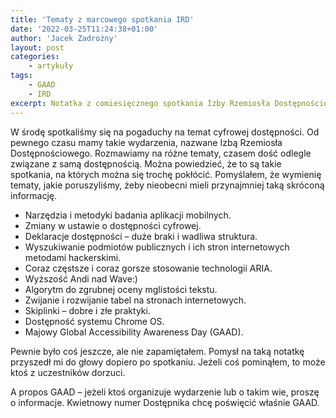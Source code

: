 ```yaml
---
title: 'Tematy z marcowego spotkania IRD'
date: '2022-03-25T11:24:38+01:00'
author: 'Jacek Zadrożny'
layout: post
categories:
    - artykuły
tags:
    - GAAD
    - IRD
excerpt: Notatka z comiesięcznego spotkania Izby Rzemiosła Dostępnościowego.
---
```


W środę spotkaliśmy się na pogaduchy na temat cyfrowej dostępności. Od pewnego czasu mamy takie wydarzenia, nazwane Izbą Rzemiosła Dostępnościowego. Rozmawiamy na różne tematy, czasem dość odlegle związane z samą dostępnością. Można powiedzieć, że to są takie spotkania, na których można się trochę pokłócić. Pomyślałem, że wymienię tematy, jakie poruszyliśmy, żeby nieobecni mieli przynajmniej taką skróconą informację.

- Narzędzia i metodyki badania aplikacji mobilnych.
- Zmiany w ustawie o dostępności cyfrowej.
- Deklaracje dostępności – duże braki i wadliwa struktura.
- Wyszukiwanie podmiotów publicznych i ich stron internetowych metodami hackerskimi.
- Coraz częstsze i coraz gorsze stosowanie technologii ARIA.
- Wyższość Andi nad Wave:)
- Algorytm do zgrubnej oceny mglistości tekstu.
- Zwijanie i rozwijanie tabel na stronach internetowych.
- Skiplinki – dobre i złe praktyki.
- Dostępność systemu Chrome OS.
- Majowy Global Accessibility Awareness Day (GAAD).

Pewnie było coś jeszcze, ale nie zapamiętałem. Pomysł na taką notatkę przyszedł mi do głowy dopiero po spotkaniu. Jeżeli coś pominąłem, to może ktoś z uczestników dorzuci.

A propos GAAD – jeżeli ktoś organizuje wydarzenie lub o takim wie, proszę o informacje. Kwietnowy numer Dostępnika chcę poświęcić właśnie GAAD.